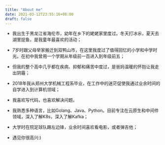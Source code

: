 ```yaml
---
title: "About me"
date: 2021-03-12T23:55:16+08:00
draft: false
---
```


- 我出生于黑龙江省海伦市，幼年在乡下的姥姥家里度过。冬天打冰尜，夏天去湖里捉鱼，是我童年最喜欢的活动；

- 7岁时跟父母举家搬迁到双鸭山市，在这里我度过了值得回忆的小学和中学时光。在初中我曾用一个学期从年级前一百进入到年级前五；

- 但我的整个高中几乎都在疾病、抑郁和痛苦中度过，是爸妈温暖的怀抱让我走出阴霾；

- 2018年我从郑州大学机械工程系毕业，在工作中的迷茫促使我通过业余时间的自学进入到计算机领域；

- 我喜欢写代码，也喜欢解决问题。

- 我熟悉多种语言，比如Golang、Java、Python。目前专注在云原生和中间件领域，深入了解K8s，深入了解Kafka；

- 大学时在院足球队踢左边锋，业余时间喜欢看电影，或者弹吉他；

- 遇见你很高兴:)


